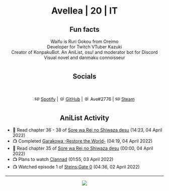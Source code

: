 <h1 align="center">
Avellea | 20 | IT
</h1>



<h2 align="center">
Fun facts
</h2>

<p align="center">
Waifu is Ruri Gokou from Oreimo<br>
Developer for Twitch VTuber Kazuki<br>
Creator of KonpakuBot. An AniList, osu! and moderator bot for Discord<br>
Visual novel and danmaku connoisseur
</p>

<h1>
<h2 align="center">Socials</h2>
<br>
<p align="center">
<img src="https://open.scdn.co/cdn/images/favicon.5cb2bd30.ico" alt="spotify logo" width="16"> <a href="https://open.spotify.com/user/2r8tkjt7qlh7uo7k06z43t63a">Spotify</a> | <img src="https://github.com/fluidicon.png" alt="github logo" width="16"> <a href="https://github.com/Avellea">GitHub</a> | <img src="https://i.imgur.com/ywxedYu.png" alt="github logo" width="16"> Ave#2776 | <img src="https://store.steampowered.com/favicon.ico" alt="spotify logo" width="16"> <a href="https://steamcommunity.com/id/Avellea/">Steam</a>
</p>
<h1>

<h2 align="center">AniList Activity</h2>

<!-- ANILIST_ACTIVITY:start -->

-   📖 Read chapter 36 - 38 of [Sore wa Rei no Shiwaza desu](https://anilist.co/manga/117342) (14:23, 04 April 2022)
-   📺 Completed [Garakowa -Restore the World-](https://anilist.co/anime/21042) (04:19, 04 April 2022)
-   📖 Read chapter 35 of [Sore wa Rei no Shiwaza desu](https://anilist.co/manga/117342) (00:00, 04 April 2022)
-   📺 Plans to watch [Clannad](https://anilist.co/anime/2167) (01:55, 03 April 2022)
-   📺 Watched episode 1 of [Steins;Gate 0](https://anilist.co/anime/21127) (04:36, 02 April 2022)

<!-- ANILIST_ACTIVITY:end -->


---



<p align="center">
<img src="https://i.pinimg.com/originals/5f/95/04/5f9504eb5a7d27ec7a6121b9e9aa48b3.gif">
<p>
